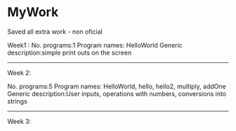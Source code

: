 # MyWork
Saved all extra work - non oficial

Week1 : 
No. programs:1
Program names: HelloWorld
Generic description:simple print outs on the screen


___________________________________________________________
Week 2: 

No. programs:5
Program names: HelloWorld, hello, hello2, multiply, addOne
Generic description:User inputs, operations with numbers, conversions into strings


___________________________________________________________
Week 3: 

